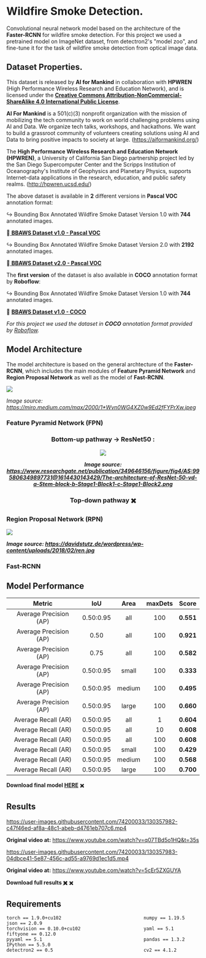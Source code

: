 # Wildfire Smoke Detection.
Convolutional neural network model based on the architecture of the **Faster-RCNN** for wildfire smoke detection. For this project we used a pretrained model on ImageNet dataset, from detectron2's "model zoo", and fine-tune it for the task of wildfire smoke detection from optical image data.

## Dataset Properties.
<div align="left">
 
This dataset is released by **AI for Mankind** in collaboration with **HPWREN** (High Performance Wireless Research and Education Network), and is licensed under the [**Creative Commons Attribution-NonCommercial-ShareAlike 4.0 International Public License**](https://creativecommons.org/licenses/by-nc-sa/4.0/). 
 
 **AI For Mankind** is a 501(c)(3) nonprofit organization with the mission of mobilizing the tech community to work on world challenging problems using AI and Data. We organize tech talks, workshops, and hackathons. We want to build a grassroot community of volunteers creating solutions using AI and Data to bring positive impacts to society at large.       (https://aiformankind.org/) 
 
The **High Performance Wireless Research and Education Network (HPWREN)**, a University of California San Diego partnership project led by the San Diego Supercomputer Center and the Scripps Institution of Oceanography's Institute of Geophysics and Planetary Physics, supports Internet-data applications in the research, education, and public safety realms. (http://hpwren.ucsd.edu/)
 
 
The above dataset is available in **2** different versions in **Pascal VOC** annotation format:
 
 :arrow_right_hook:   Bounding Box Annotated Wildfire Smoke Dataset Version 1.0 with **744** annotated images. 
 
 :link:[ **BBAWS Dataset v1.0 - Pascal VOC**](https://drive.google.com/file/d/1sEB77bfp2yMkgsSW9703vwDHol_cK6D5/view?usp=sharing)
 
 :arrow_right_hook:  Bounding Box Annotated Wildfire Smoke Dataset Version 2.0 with **2192** annotated images. 
 
:link:[ **BBAWS Dataset v2.0 - Pascal VOC**](https://drive.google.com/drive/folders/1IKXN2-hxTrEQsIIKOxiUAuLgoxubA9Wq?usp=sharing)

The **first version** of the dataset is also available in **COCO** annotation format by **Roboflow**:
 
:arrow_right_hook: Bounding Box Annotated Wildfire Smoke Dataset Version 1.0 with **744** annotated images. 
 
 :link: [ **BBAWS Dataset v1.0 - COCO**]( https://public.roboflow.com/object-detection/wildfire-smoke)
 


_For this project we used the dataset in **COCO** annotation format provided by [Roboflow](https://roboflow.com/)._

</div align="left">

## Model Architecture
The model architecture is based on the general archtecture of the **Faster-RCNN**, which includes the main modules of **Feature Pyramid Network** and **Region Proposal Network** as well as the model of **Fast-RCNN**.

<img src="https://miro.medium.com/max/2000/1*Wvn0WG4XZ0w9Ed2fFYPrXw.jpeg">

_Image source: https://miro.medium.com/max/2000/1*Wvn0WG4XZ0w9Ed2fFYPrXw.jpeg_

### **Feature Pyramid Network (FPN)**

<div align="center">
 
### Bottom-up pathway -> ResNet50 :
<img src="https://www.researchgate.net/publication/349646156/figure/fig4/AS:995806349897731@1614430143429/The-architecture-of-ResNet-50-vd-a-Stem-block-b-Stage1-Block1-c-Stage1-Block2.png">
 
_**Image source: https://www.researchgate.net/publication/349646156/figure/fig4/AS:995806349897731@1614430143429/The-architecture-of-ResNet-50-vd-a-Stem-block-b-Stage1-Block1-c-Stage1-Block2.png**_ 

### Top-down pathway ✖️
</div align="center">


### **Region Proposal Network (RPN)**

<img src="https://davidstutz.de/wordpress/wp-content/uploads/2018/02/ren.jpg">
 
_**Image source: https://davidstutz.de/wordpress/wp-content/uploads/2018/02/ren.jpg**_ 


### **Fast-RCNN**


## Model Performance

|          Metric        |         IoU     |      Area   |      maxDets |   Score  |
|:----------------------:|:---------------:|:-----------:|:------------:|:--------:|
|Average Precision  (AP) |0.50:0.95        |    all      | 100          | **0.551**|
|Average Precision  (AP) |0.50             |    all      |100           | **0.921**|
|Average Precision  (AP) |0.75             |    all      | 100          | **0.582**|
|Average Precision  (AP) |0.50:0.95        |  small      | 100          | **0.333**|
|Average Precision  (AP) |0.50:0.95        | medium      | 100          | **0.495**|
|Average Precision  (AP) |0.50:0.95        | large       |         100  | **0.660**|
|Average Recall     (AR) |0.50:0.95        | all         | 1            | **0.604**|
|Average Recall     (AR) |0.50:0.95        | all         |10            | **0.608**|
|Average Recall     (AR) |0.50:0.95        | all         | 100          | **0.608**|
|Average Recall     (AR) |0.50:0.95        | small       | 100          | **0.429**|
|Average Recall     (AR) |0.50:0.95        | medium      | 100          | **0.568**|
|Average Recall     (AR) |0.50:0.95        | large       | 100          | **0.700**|

**Download final model [HERE](https://drive.google.com/file/d/1-lxnLc4PHoER0NZSiaB-9TdsMMBtZgcX/view?usp=sharing)** ✖️

## Results

https://user-images.githubusercontent.com/74200033/130357982-c47f46ed-af8a-48c1-abeb-d4761eb707c6.mp4

**Original video at:** https://www.youtube.com/watch?v=q07TBd5o1HQ&t=35s

https://user-images.githubusercontent.com/74200033/130357983-04dbce41-5e87-456c-ad55-a9769d1ec1d5.mp4

**Original video at:** https://www.youtube.com/watch?v=5cEr5ZXGUYA    

**Download full results [✖️](https://drive.google.com/file/d/1-lxnLc4PHoER0NZSiaB-9TdsMMBtZgcX/view?usp=sharing)** ✖️

## Requirements

    torch == 1.9.0+cu102                              numpy == 1.19.5                            json == 2.0.9
    torchvision == 0.10.0+cu102                       yaml == 5.1                                fiftyone == 0.12.0
    pyyaml == 5.1                                     pandas == 1.3.2                            IPython == 5.5.0
    detectron2 == 0.5                                 cv2 == 4.1.2
                  
  
